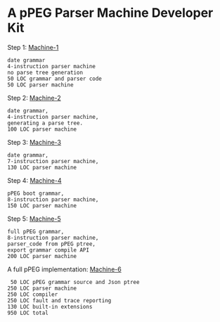 #   A pPEG Parser Machine Developer Kit



Step 1:     [Machine-1]

    date grammar
    4-instruction parser machine
    no parse tree generation
    50 LOC grammar and parser code
    50 LOC parser machine

Step 2:     [Machine-2]

    date grammar, 
    4-instruction parser machine,
    generating a parse tree.
    100 LOC parser machine

Step 3:     [Machine-3]

    date grammar, 
    7-instruction parser machine,
    130 LOC parser machine

Step 4:     [Machine-4]

    pPEG boot grammar, 
    8-instruction parser machine,
    150 LOC parser machine

Step 5:     [Machine-5]

    full pPEG grammar, 
    8-instruction parser machine,
    parser_code from pPEG ptree,
    export grammar compile API
    200 LOC parser machine        

A full pPEG implementation:     [Machine-6]

     50 LOC pPEG grammar source and Json ptree
    250 LOC parser machine
    250 LOC compiler
    250 LOC fault and trace reporting
    130 LOC built-in extensions
    950 LOC total

[Machine-1]: https://github.com/pcanz/pPEGjs/blob/master/DeveloperKit/machine-1.js
[Machine-2]: https://github.com/pcanz/pPEGjs/blob/master/DeveloperKit/machine-2.js
[Machine-3]: https://github.com/pcanz/pPEGjs/blob/master/DeveloperKit/machine-3.js
[Machine-4]: https://github.com/pcanz/pPEGjs/blob/master/DeveloperKit/machine-4.js
[Machine-5]: https://github.com/pcanz/pPEGjs/blob/master/DeveloperKit/machine-5.js
[Machine-6]: https://github.com/pcanz/pPEGjs/blob/master/pPEG.mjs